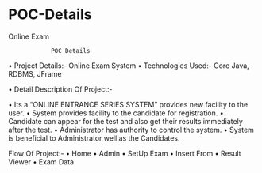 # POC-Details
Online Exam 

				POC Details

•	Project Details:- Online Exam System 
•	Technologies Used:-
  Core Java, RDBMS, JFrame

•	Detail Description Of Project:-

•	Its a “ONLINE ENTRANCE SERIES SYSTEM” provides new facility to the user.
•	System provides facility to the candidate for registration.
•	Candidate can appear for the test and also get their results immediately after the test.
•	Administrator has authority to control the system.
•	System is beneficial to Administrator well as the Candidates.

Flow Of Project:-
•	Home
•	Admin
•	SetUp Exam
•	Insert From
•	Result Viewer
•	Exam Data



